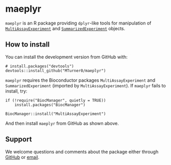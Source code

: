 # maeplyr

`maeplyr` is an R package providing `dplyr`-like tools for manipulation of 
[`MultiAssayExperiment`](http://bioconductor.org/packages/release/bioc/html/MultiAssayExperiment.html)
and [`SummarizedExperiment`](http://bioconductor.org/packages/release/bioc/html/SummarizedExperiment.html)
objects.

## How to install

You can install the development version from GitHub with:

```
# install.packages("devtools")
devtools::install_github("MTurner0/maeplyr")
```

`maeplyr` requires the Bioconductor packages `MultiAssayExperiment` and `SummarizedExperiment` (imported by `MultiAssayExperiment`).
If `maeplyr` fails to install, try:

```
if (!require("BiocManager", quietly = TRUE))
    install.packages("BiocManager")

BiocManager::install("MultiAssayExperiment")
```

And then install `maeplyr` from GitHub as shown above.

## Support

We welcome questions and comments about the package either through
[GitHub](https://github.com/MTurner0/maeplyr/issues) or
[email](mailto:margaret.turner1416@gmail.com).
